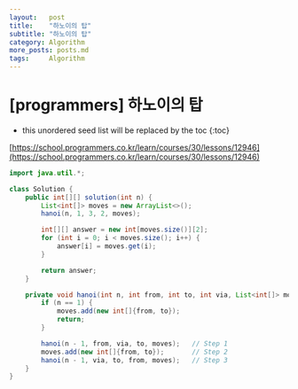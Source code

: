 ```yaml
---
layout:   post
title:    "하노이의 탑"
subtitle: "하노이의 탑"
category: Algorithm
more_posts: posts.md
tags:     Algorithm
---
```

# [programmers] 하노이의 탑

<!--more-->
<!-- Table of contents -->
* this unordered seed list will be replaced by the toc
{:toc}

[https://school.programmers.co.kr/learn/courses/30/lessons/12946](https://school.programmers.co.kr/learn/courses/30/lessons/12946)

```java
import java.util.*;

class Solution {
    public int[][] solution(int n) {
        List<int[]> moves = new ArrayList<>();
        hanoi(n, 1, 3, 2, moves);

        int[][] answer = new int[moves.size()][2];
        for (int i = 0; i < moves.size(); i++) {
            answer[i] = moves.get(i);
        }

        return answer;
    }

    private void hanoi(int n, int from, int to, int via, List<int[]> moves) {
        if (n == 1) {
            moves.add(new int[]{from, to});
            return;
        }

        hanoi(n - 1, from, via, to, moves);   // Step 1
        moves.add(new int[]{from, to});       // Step 2
        hanoi(n - 1, via, to, from, moves);   // Step 3
    }
}

```